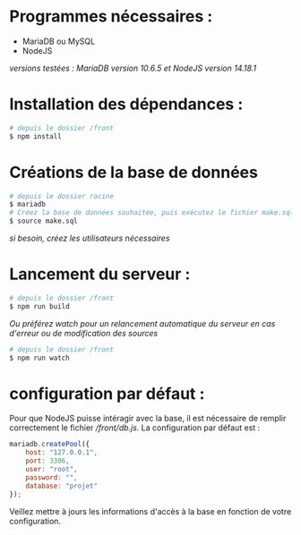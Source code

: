 # Programmes nécessaires :
- MariaDB ou MySQL
- NodeJS

*versions testées : MariaDB version 10.6.5 et NodeJS version 14.18.1*

# Installation des dépendances :
```bash
# depuis le dossier /front
$ npm install
```

# Créations de la base de données

```bash
# depuis le dossier racine
$ mariadb
# Créez la base de données souhaitée, puis exécutez le fichier make.sql
$ source make.sql
```

*si besoin, créez les utilisateurs nécessaires*

# Lancement du serveur : 

```bash
# depuis le dossier /front
$ npm run build
```

*Ou préférez watch pour un relancement automatique du serveur en cas d'erreur ou de modification des sources*

```bash
# depuis le dossier /front
$ npm run watch
```

# configuration par défaut :

Pour que NodeJS puisse intéragir avec la base, il est nécessaire de remplir correctement le fichier */front/db.js*. La configuration par défaut est :

```js
mariadb.createPool({
    host: "127.0.0.1", 
    port: 3306,
    user: "root", 
    password: "",
    database: "projet"
});
```

Veillez mettre à jours les informations d'accès à la base en fonction de votre configuration.